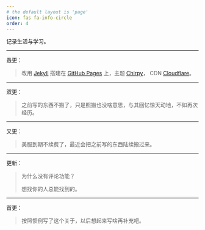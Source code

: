 ```yaml
---
# the default layout is 'page'
icon: fas fa-info-circle
order: 4
---
```


记录生活与学习。

---

叒更：

> 改用 [Jekyll](https://jekyllrb.com) 搭建在 [GitHub Pages](https://pages.github.com) 上，主题 [Chirpy](https://github.com/cotes2020/jekyll-theme-chirpy)， CDN [Cloudflare](https://www.cloudflare.com)。

---

双更：

> 之前写的东西不搬了，只是照搬也没啥意思，与其回忆惊天动地，不如再次经历。

---

又更：

> 美服到期不续费了，最近会把之前写的东西陆续搬过来。

---

更新：

> 为什么没有评论功能？
>
> 想找你的人总能找到的。

---

首更：

> 按照惯例写了这个关于，以后想起来写啥再补充吧。
